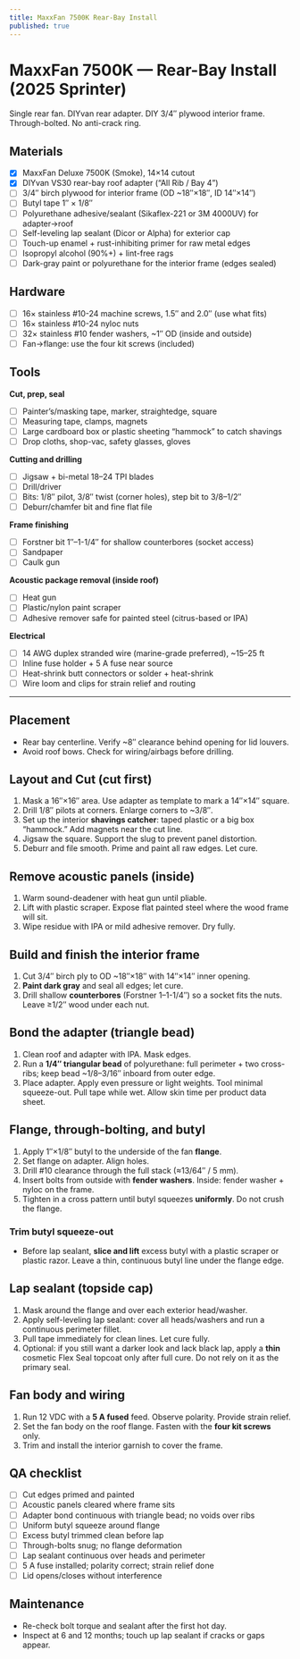 ```yaml
---
title: MaxxFan 7500K Rear-Bay Install
published: true
---
```


# MaxxFan 7500K — Rear-Bay Install (2025 Sprinter)

Single rear fan. DIYvan rear adapter. DIY 3/4″ plywood interior frame. Through-bolted. No anti-crack ring.

## Materials

* [x] MaxxFan Deluxe 7500K (Smoke), 14×14 cutout
* [x] DIYvan VS30 rear-bay roof adapter (“All Rib / Bay 4”)
* [ ] 3/4″ birch plywood for interior frame (OD ~18″×18″, ID 14″×14″)
* [ ] Butyl tape 1″ × 1/8″
* [ ] Polyurethane adhesive/sealant (Sikaflex-221 or 3M 4000UV) for adapter→roof
* [ ] Self-leveling lap sealant (Dicor or Alpha) for exterior cap
* [ ] Touch-up enamel + rust-inhibiting primer for raw metal edges
* [ ] Isopropyl alcohol (90%+) + lint-free rags
* [ ] Dark-gray paint or polyurethane for the interior frame (edges sealed)

## Hardware

* [ ] 16× stainless #10-24 machine screws, 1.5″ and 2.0″ (use what fits)
* [ ] 16× stainless #10-24 nyloc nuts
* [ ] 32× stainless #10 fender washers, ~1″ OD (inside and outside)
* [ ] Fan→flange: use the four kit screws (included)

## Tools

**Cut, prep, seal**

* [ ] Painter’s/masking tape, marker, straightedge, square
* [ ] Measuring tape, clamps, magnets
* [ ] Large cardboard box or plastic sheeting “hammock” to catch shavings
* [ ] Drop cloths, shop-vac, safety glasses, gloves

**Cutting and drilling**

* [ ] Jigsaw + bi-metal 18–24 TPI blades
* [ ] Drill/driver
* [ ] Bits: 1/8″ pilot, 3/8″ twist (corner holes), step bit to 3/8–1/2″
* [ ] Deburr/chamfer bit and fine flat file

**Frame finishing**

* [ ] Forstner bit 1″–1-1/4″ for shallow counterbores (socket access)
* [ ] Sandpaper
* [ ] Caulk gun

**Acoustic package removal (inside roof)**

* [ ] Heat gun
* [ ] Plastic/nylon paint scraper
* [ ] Adhesive remover safe for painted steel (citrus-based or IPA)

**Electrical**

* [ ] 14 AWG duplex stranded wire (marine-grade preferred), ~15–25 ft
* [ ] Inline fuse holder + 5 A fuse near source
* [ ] Heat-shrink butt connectors or solder + heat-shrink
* [ ] Wire loom and clips for strain relief and routing

---

## Placement

* Rear bay centerline. Verify ~8″ clearance behind opening for lid louvers.
* Avoid roof bows. Check for wiring/airbags before drilling.

## Layout and Cut  (**cut first**)

1. Mask a 16″×16″ area. Use adapter as template to mark a 14″×14″ square.
2. Drill 1/8″ pilots at corners. Enlarge corners to ~3/8″.
3. Set up the interior **shavings catcher**: taped plastic or a big box “hammock.” Add magnets near the cut line.
4. Jigsaw the square. Support the slug to prevent panel distortion.
5. Deburr and file smooth. Prime and paint all raw edges. Let cure.

## Remove acoustic panels (inside)

1. Warm sound-deadener with heat gun until pliable.
2. Lift with plastic scraper. Expose flat painted steel where the wood frame will sit.
3. Wipe residue with IPA or mild adhesive remover. Dry fully.

## Build and finish the interior frame

1. Cut 3/4″ birch ply to OD ~18″×18″ with 14″×14″ inner opening.
2. **Paint dark gray** and seal all edges; let cure.
3. Drill shallow **counterbores** (Forstner 1–1-1/4″) so a socket fits the nuts. Leave ≥1/2″ wood under each nut.

## Bond the adapter (triangle bead)

1. Clean roof and adapter with IPA. Mask edges.
2. Run a **1/4″ triangular bead** of polyurethane: full perimeter + two cross-ribs; keep bead ~1/8–3/16″ inboard from outer edge.
3. Place adapter. Apply even pressure or light weights. Tool minimal squeeze-out. Pull tape while wet. Allow skin time per product data sheet.

## Flange, through-bolting, and butyl

1. Apply 1″×1/8″ butyl to the underside of the fan **flange**.
2. Set flange on adapter. Align holes.
3. Drill #10 clearance through the full stack (≈13/64″ / 5 mm).
4. Insert bolts from outside with **fender washers**. Inside: fender washer + nyloc on the frame.
5. Tighten in a cross pattern until butyl squeezes **uniformly**. Do not crush the flange.

### Trim butyl squeeze-out

* Before lap sealant, **slice and lift** excess butyl with a plastic scraper or plastic razor. Leave a thin, continuous butyl line under the flange edge.

## Lap sealant (topside cap)

1. Mask around the flange and over each exterior head/washer.
2. Apply self-leveling lap sealant: cover all heads/washers and run a continuous perimeter fillet.
3. Pull tape immediately for clean lines. Let cure fully.
4. Optional: if you still want a darker look and lack black lap, apply a **thin** cosmetic Flex Seal topcoat only after full cure. Do not rely on it as the primary seal.

## Fan body and wiring

1. Run 12 VDC with a **5 A fused** feed. Observe polarity. Provide strain relief.
2. Set the fan body on the roof flange. Fasten with the **four kit screws** only.
3. Trim and install the interior garnish to cover the frame.

## QA checklist

* [ ] Cut edges primed and painted
* [ ] Acoustic panels cleared where frame sits
* [ ] Adapter bond continuous with triangle bead; no voids over ribs
* [ ] Uniform butyl squeeze around flange
* [ ] Excess butyl trimmed clean before lap
* [ ] Through-bolts snug; no flange deformation
* [ ] Lap sealant continuous over heads and perimeter
* [ ] 5 A fuse installed; polarity correct; strain relief done
* [ ] Lid opens/closes without interference

## Maintenance

* Re-check bolt torque and sealant after the first hot day.
* Inspect at 6 and 12 months; touch up lap sealant if cracks or gaps appear.
